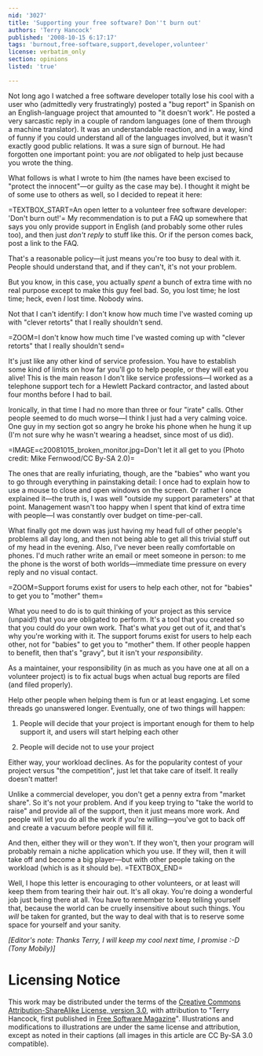 ```yaml
---
nid: '3027'
title: 'Supporting your free software? Don''t burn out'
authors: 'Terry Hancock'
published: '2008-10-15 6:17:17'
tags: 'burnout,free-software,support,developer,volunteer'
license: verbatim_only
section: opinions
listed: 'true'

---
```

Not long ago I watched a free software developer totally lose his cool with a user who (admittedly very frustratingly) posted a "bug report" in Spanish on an English-language project that amounted to "it doesn't work". He posted a very sarcastic reply in a couple of random languages (one of them through a machine translator). It was an understandable reaction, and in a way, kind of funny if you could understand all of the languages involved, but it wasn't exactly good public relations. It was a sure sign of burnout. He had forgotten one important point: you are _not_ obligated to help just because you wrote the thing.

<!--break-->

What follows is what I wrote to him (the names have been excised to "protect the innocent"—or guilty as the case may be). I thought it might be of some use to others as well, so I decided to repeat it here:

=TEXTBOX_START=An open letter to a volunteer free software developer: 'Don't burn out!'=
My recommendation is to put a FAQ up somewhere that says you only provide support in English (and probably some other rules too), and then just _don't reply_ to stuff like this. Or if the person comes back, post a link to the FAQ.

That's a reasonable policy—it just means you're too busy to deal with it. People should understand that, and if they can't, it's not your problem.

But you know, in this case, you actually _spent_ a bunch of extra time with no real purpose except to make this guy feel bad. So, you lost time; he lost time; heck, even _I_ lost time. Nobody wins.

Not that I can't identify: I don't know how much time I've wasted coming up with "clever retorts" that I really shouldn't send.

=ZOOM=I don't know how much time I've wasted coming up with "clever retorts" that I really shouldn't send=

It's just like any other kind of service profession. You have to establish some kind of limits on how far you'll go to help people, or they will eat you alive! This is the main reason I don't like service professions—I worked as a telephone support tech for a Hewlett Packard contractor, and lasted about four months before I had to bail.

Ironically, in that time I had no more than three or four "irate" calls. Other people seemed to do much worse—I think I just had a very calming voice. One guy in my section got so angry he broke his phone when he hung it up (I'm not sure why he wasn't wearing a headset, since most of us did).

=IMAGE=c20081015_broken_monitor.jpg=Don't let it all get to you (Photo credit: Mike Fernwood/CC By-SA 2.0)=

The ones that are really infuriating, though, are the "babies" who want you to go through everything in painstaking detail: I once had to explain how to use a mouse to close and open windows on the screen. Or rather I once explained it—the truth is, I was well "outside my support parameters" at that point. Management wasn't too happy when I spent that kind of extra time with people—I was constantly over budget on time-per-call.

What finally got me down was just having my head full of other people's problems all day long, and then not being able to get all this trivial stuff out of my head in the evening. Also, I've never been really comfortable on phones. I'd much rather write an email or meet someone in person: to me the phone is the worst of both worlds—immediate time pressure on every reply and no visual contact.

=ZOOM=Support forums exist for users to help each other, not for "babies" to get you to "mother" them=

What you need to do is to quit thinking of your project as this service (unpaid!) that you are obligated to perform. It's a tool that you created so that you could do your own work. That's what _you_ get out of it, and that's why you're working with it. The support forums exist for users to help each other, not for "babies" to get you to "mother" them. If other people happen to benefit, then that's "gravy", but it isn't your _responsibility_.

As a maintainer, your responsibility (in as much as you have one at all on a volunteer project) is to fix actual bugs when actual bug reports are filed (and filed properly).

Help other people when helping them is fun or at least engaging. Let some threads go unanswered longer. Eventually, one of two things will happen:

1) People will decide that your project is important enough for them to help support it, and users will start helping each other

2) People will decide not to use your project

Either way, your workload declines. As for the popularity contest of your project versus "the competition", just let that take care of itself. It really doesn't matter!

Unlike a commercial developer, you don't get a penny extra from "market share". So it's not your problem. And if you keep trying to "take the world to raise" and provide all of the support, then it just means more work. And people will let you do all the work if you're willing—you've got to back off and create a vacuum before people will fill it.

And then, either they will or they won't. If they won't, then your program will probably remain a niche application which you use. If they will, then it will take off and become a big player—but with other people taking on the workload (which is as it should be).
=TEXTBOX_END=

Well, I hope this letter is encouraging to other volunteers, or at least will keep them from tearing their hair out. It's all okay. You're doing a wonderful job just being there at all. You have to remember to keep telling yourself that, because the world can be cruelly insensitive about such things. You _will_ be taken for granted, but the way to deal with that is to reserve some space for yourself and your sanity.

_[Editor's note: Thanks Terry, I will keep my cool next time, I promise :-D (Tony Mobily)]_

# Licensing Notice
This work may be distributed under the terms of the [Creative Commons Attribution-ShareAlike License, version 3.0](http://creativecommons.org/licenses/by-sa/3.0), with attribution to "Terry Hancock, first published in [Free Software Magazine](http://www.freesoftwaremagazine.com)". Illustrations and modifications to illustrations are under the same license and attribution, except as noted in their captions (all images in this article are CC By-SA 3.0 compatible).

